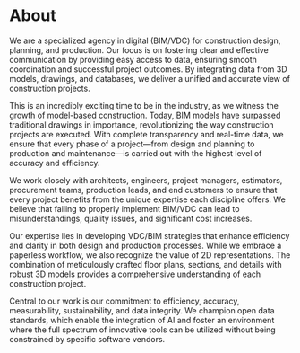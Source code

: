 # About

We are a specialized agency in digital (BIM/VDC) for construction design, planning, and production. Our focus is on fostering clear and effective communication by providing easy access to data, ensuring smooth coordination and successful project outcomes. By integrating data from 3D models, drawings, and databases, we deliver a unified and accurate view of construction projects.

This is an incredibly exciting time to be in the industry, as we witness the growth of model-based construction. Today, BIM models have surpassed traditional drawings in importance, revolutionizing the way construction projects are executed. With complete transparency and real-time data, we ensure that every phase of a project—from design and planning to production and maintenance—is carried out with the highest level of accuracy and efficiency.

We work closely with architects, engineers, project managers, estimators, procurement teams, production leads, and end customers to ensure that every project benefits from the unique expertise each discipline offers. We believe that failing to properly implement BIM/VDC can lead to misunderstandings, quality issues, and significant cost increases.

Our expertise lies in developing VDC/BIM strategies that enhance efficiency and clarity in both design and production processes. While we embrace a paperless workflow, we also recognize the value of 2D representations. The combination of meticulously crafted floor plans, sections, and details with robust 3D models provides a comprehensive understanding of each construction project.

Central to our work is our commitment to efficiency, accuracy, measurability, sustainability, and data integrity. We champion open data standards, which enable the integration of AI and foster an environment where the full spectrum of innovative tools can be utilized without being constrained by specific software vendors.

